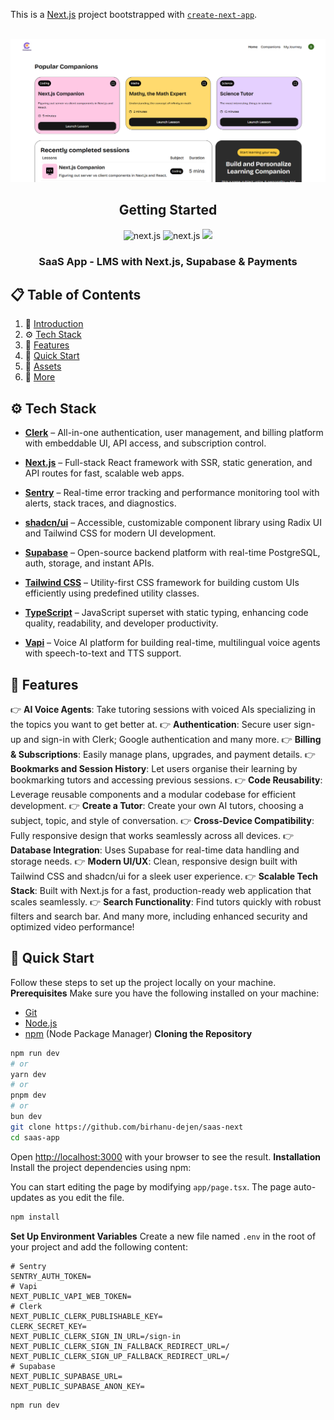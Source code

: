 This is a [Next.js](https://nextjs.org) project bootstrapped with [`create-next-app`](https://nextjs.org/docs/app/api-reference/cli/create-next-app).

<div align="center">
  <br />
    <a href="" target="_blank">
      <img src="public/readme/hero.png" alt="Project Banner">
    </a>
  <br />

## Getting Started

  <div>
    <img src="https://img.shields.io/badge/-Next.JS-black?style=for-the-badge&logoColor=white&logo=nextdotjs&color=black" alt="next.js" />
    <img src="https://img.shields.io/badge/-Vapi-black?style=for-the-badge&logoColor=white&logo=vapi.com&color=green" alt="next.js" />
    <img src="https://img.shields.io/badge/-Tailwind-00BCFF?style=for-the-badge&logo=tailwind-css&logoColor=white" />
  </div>
  <h3 align="center">SaaS App - LMS with Next.js, Supabase & Payments</h3>
</div>

## 📋 <a name="table">Table of Contents</a>

1. 🤖 [Introduction](#introduction)
2. ⚙️ [Tech Stack](#tech-stack)
3. 🔋 [Features](#features)
4. 🤸 [Quick Start](#quick-start)
5. 🔗 [Assets](#links)
6. 🚀 [More](#more)

## <a name="tech-stack">⚙️ Tech Stack</a>

- **[Clerk](https://clerk.com)** – <span class="text-purple-600">All-in-one authentication, user management, and billing platform with embeddable UI, API access, and subscription control.</span>

- **[Next.js](https://nextjs.org/)** – <span class="text-indigo-600">Full-stack React framework with SSR, static generation, and API routes for fast, scalable web apps.</span>

- **[Sentry](https://sentry.io/)** – <span class="text-red-600">Real-time error tracking and performance monitoring tool with alerts, stack traces, and diagnostics.</span>

- **[shadcn/ui](https://ui.shadcn.com/)** – <span class="text-teal-600">Accessible, customizable component library using Radix UI and Tailwind CSS for modern UI development.</span>

- **[Supabase](https://supabase.com/)** – <span class="text-green-600">Open-source backend platform with real-time PostgreSQL, auth, storage, and instant APIs.</span>

- **[Tailwind CSS](https://tailwindcss.com/)** – <span class="text-pink-600">Utility-first CSS framework for building custom UIs efficiently using predefined utility classes.</span>

- **[TypeScript](https://www.typescriptlang.org/)** – <span class="text-blue-600">JavaScript superset with static typing, enhancing code quality, readability, and developer productivity.</span>

- **[Vapi](https://jsm.dev/converso-vapi)** – <span class="text-orange-600">Voice AI platform for building real-time, multilingual voice agents with speech-to-text and TTS support.</span>

## <a name="features">🔋 Features</a>

👉 **AI Voice Agents**: Take tutoring sessions with voiced AIs specializing in the topics you want to get better at.
👉 **Authentication**: Secure user sign-up and sign-in with Clerk; Google authentication and many more.
👉 **Billing & Subscriptions**: Easily manage plans, upgrades, and payment details.
👉 **Bookmarks and Session History**: Let users organise their learning by bookmarking tutors and accessing previous sessions.
👉 **Code Reusability**: Leverage reusable components and a modular codebase for efficient development.
👉 **Create a Tutor**: Create your own AI tutors, choosing a subject, topic, and style of conversation.
👉 **Cross-Device Compatibility**: Fully responsive design that works seamlessly across all devices.
👉 **Database Integration**: Uses Supabase for real-time data handling and storage needs.
👉 **Modern UI/UX**: Clean, responsive design built with Tailwind CSS and shadcn/ui for a sleek user experience.
👉 **Scalable Tech Stack**: Built with Next.js for a fast, production-ready web application that scales seamlessly.
👉 **Search Functionality**: Find tutors quickly with robust filters and search bar.
And many more, including enhanced security and optimized video performance!

## <a name="quick-start">🤸 Quick Start</a>

Follow these steps to set up the project locally on your machine.
**Prerequisites**
Make sure you have the following installed on your machine:

- [Git](https://git-scm.com/)
- [Node.js](https://nodejs.org/en)
- [npm](https://www.npmjs.com/) (Node Package Manager)
  **Cloning the Repository**

```bash
npm run dev
# or
yarn dev
# or
pnpm dev
# or
bun dev
git clone https://github.com/birhanu-dejen/saas-next
cd saas-app
```

Open [http://localhost:3000](http://localhost:3000) with your browser to see the result.
**Installation**
Install the project dependencies using npm:

You can start editing the page by modifying `app/page.tsx`. The page auto-updates as you edit the file.

```bash
npm install
```

**Set Up Environment Variables**
Create a new file named `.env` in the root of your project and add the following content:

```env
# Sentry
SENTRY_AUTH_TOKEN=
# Vapi
NEXT_PUBLIC_VAPI_WEB_TOKEN=
# Clerk
NEXT_PUBLIC_CLERK_PUBLISHABLE_KEY=
CLERK_SECRET_KEY=
NEXT_PUBLIC_CLERK_SIGN_IN_URL=/sign-in
NEXT_PUBLIC_CLERK_SIGN_IN_FALLBACK_REDIRECT_URL=/
NEXT_PUBLIC_CLERK_SIGN_UP_FALLBACK_REDIRECT_URL=/
# Supabase
NEXT_PUBLIC_SUPABASE_URL=
NEXT_PUBLIC_SUPABASE_ANON_KEY=
```

```bash
npm run dev
```
